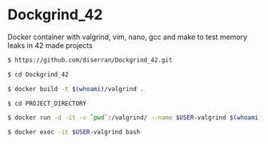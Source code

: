 # Dockgrind_42
Docker container with valgrind, vim, nano, gcc and make to test memory leaks in 42 made projects

```bash
$ https://github.com/diserran/Dockgrind_42.git

$ cd Dockgrind_42

$ docker build -t $(whoami)/valgrind .

$ cd PROJECT_DIRECTORY

$ docker run -d -it -v `pwd`:/valgrind/ --name $USER-valgrind $(whoami)/valgrind

$ docker exec -it $USER-valgrind bash

```
